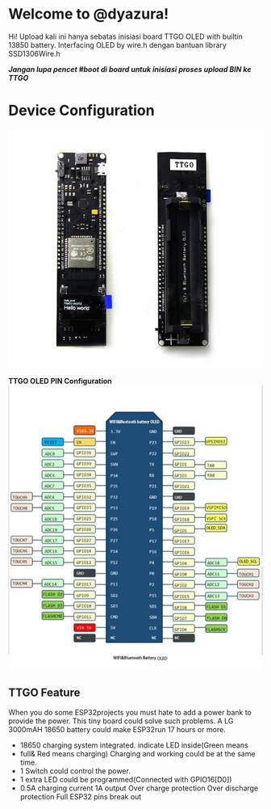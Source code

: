 # Welcome to @dyazura!

Hi! Upload kali ini hanya sebatas inisiasi board TTGO OLED with builtin 13850 battery. Interfacing OLED by wire.h dengan bantuan library SSD1306Wire.h

***Jangan lupa pencet #boot di board untuk inisiasi proses upload BIN ke TTGO***


# Device Configuration
![TTGO OLED 13850](https://github.com/app-js/TTGO-ESP32-OLED-0.96-LED-16-Nextion-3.5/raw/master/img/ttgo_p0.jpg)

**TTGO OLED PIN Configuration**
![TTGO OLED PIN Config](https://github.com/app-js/TTGO-ESP32-OLED-0.96-LED-16-Nextion-3.5/raw/master/img/ttgo_pinout.jpg)

## TTGO Feature


When you do some ESP32projects you must hate to add a power bank to provide the power. This tiny board could solve such problems. A LG 3000mAH 18650 battery could make ESP32run 17 hours or more.

 - 18650 charging system integrated. indicate LED inside(Green means
 - full& Red means charging) Charging and working could be at the same time. 
 - 1 Switch could control the power. 
 - 1 extra LED could be programmed(Connected with GPIO16[D0])
 - 0.5A charging current 1A output Over charge protection Over discharge protection Full ESP32 pins break out
